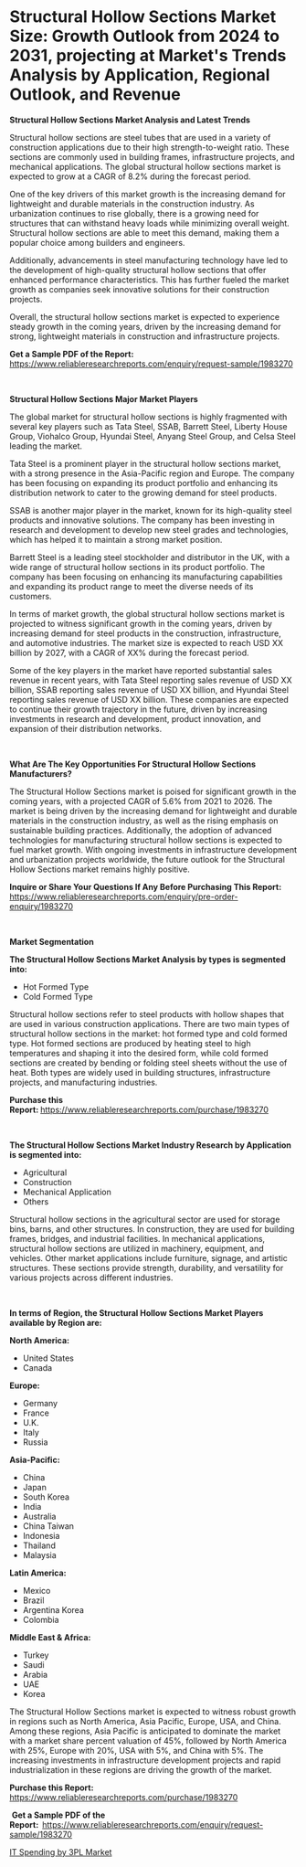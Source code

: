 <p><h1>Structural Hollow Sections Market Size: Growth Outlook from 2024 to 2031, projecting at Market's Trends Analysis by Application, Regional Outlook, and Revenue</h1></p><p><strong>Structural Hollow Sections Market Analysis and Latest Trends</strong></p>
<p><p>Structural hollow sections are steel tubes that are used in a variety of construction applications due to their high strength-to-weight ratio. These sections are commonly used in building frames, infrastructure projects, and mechanical applications. The global structural hollow sections market is expected to grow at a CAGR of 8.2% during the forecast period.</p><p>One of the key drivers of this market growth is the increasing demand for lightweight and durable materials in the construction industry. As urbanization continues to rise globally, there is a growing need for structures that can withstand heavy loads while minimizing overall weight. Structural hollow sections are able to meet this demand, making them a popular choice among builders and engineers.</p><p>Additionally, advancements in steel manufacturing technology have led to the development of high-quality structural hollow sections that offer enhanced performance characteristics. This has further fueled the market growth as companies seek innovative solutions for their construction projects.</p><p>Overall, the structural hollow sections market is expected to experience steady growth in the coming years, driven by the increasing demand for strong, lightweight materials in construction and infrastructure projects.</p></p>
<p><strong>Get a Sample PDF of the Report:&nbsp;</strong> <a href="https://www.reliableresearchreports.com/enquiry/request-sample/1983270">https://www.reliableresearchreports.com/enquiry/request-sample/1983270</a></p>
<p>&nbsp;</p>
<p><strong>Structural Hollow Sections Major Market Players</strong></p>
<p><p>The global market for structural hollow sections is highly fragmented with several key players such as Tata Steel, SSAB, Barrett Steel, Liberty House Group, Viohalco Group, Hyundai Steel, Anyang Steel Group, and Celsa Steel leading the market. </p><p>Tata Steel is a prominent player in the structural hollow sections market, with a strong presence in the Asia-Pacific region and Europe. The company has been focusing on expanding its product portfolio and enhancing its distribution network to cater to the growing demand for steel products.</p><p>SSAB is another major player in the market, known for its high-quality steel products and innovative solutions. The company has been investing in research and development to develop new steel grades and technologies, which has helped it to maintain a strong market position.</p><p>Barrett Steel is a leading steel stockholder and distributor in the UK, with a wide range of structural hollow sections in its product portfolio. The company has been focusing on enhancing its manufacturing capabilities and expanding its product range to meet the diverse needs of its customers.</p><p>In terms of market growth, the global structural hollow sections market is projected to witness significant growth in the coming years, driven by increasing demand for steel products in the construction, infrastructure, and automotive industries. The market size is expected to reach USD XX billion by 2027, with a CAGR of XX% during the forecast period.</p><p>Some of the key players in the market have reported substantial sales revenue in recent years, with Tata Steel reporting sales revenue of USD XX billion, SSAB reporting sales revenue of USD XX billion, and Hyundai Steel reporting sales revenue of USD XX billion. These companies are expected to continue their growth trajectory in the future, driven by increasing investments in research and development, product innovation, and expansion of their distribution networks.</p></p>
<p>&nbsp;</p>
<p><strong>What Are The Key Opportunities For Structural Hollow Sections Manufacturers?</strong></p>
<p><p>The Structural Hollow Sections market is poised for significant growth in the coming years, with a projected CAGR of 5.6% from 2021 to 2026. The market is being driven by the increasing demand for lightweight and durable materials in the construction industry, as well as the rising emphasis on sustainable building practices. Additionally, the adoption of advanced technologies for manufacturing structural hollow sections is expected to fuel market growth. With ongoing investments in infrastructure development and urbanization projects worldwide, the future outlook for the Structural Hollow Sections market remains highly positive.</p></p>
<p><strong>Inquire or Share Your Questions If Any Before Purchasing This Report:</strong> <a href="https://www.reliableresearchreports.com/enquiry/pre-order-enquiry/1983270">https://www.reliableresearchreports.com/enquiry/pre-order-enquiry/1983270</a></p>
<p>&nbsp;</p>
<p><strong>Market Segmentation</strong></p>
<p><strong>The Structural Hollow Sections Market Analysis by types is segmented into:</strong></p>
<p><ul><li>Hot Formed Type</li><li>Cold Formed Type</li></ul></p>
<p><p>Structural hollow sections refer to steel products with hollow shapes that are used in various construction applications. There are two main types of structural hollow sections in the market: hot formed type and cold formed type. Hot formed sections are produced by heating steel to high temperatures and shaping it into the desired form, while cold formed sections are created by bending or folding steel sheets without the use of heat. Both types are widely used in building structures, infrastructure projects, and manufacturing industries.</p></p>
<p><strong>Purchase this Report:&nbsp;</strong><a href="https://www.reliableresearchreports.com/purchase/1983270">https://www.reliableresearchreports.com/purchase/1983270</a></p>
<p>&nbsp;</p>
<p><strong>The Structural Hollow Sections Market Industry Research by Application is segmented into:</strong></p>
<p><ul><li>Agricultural</li><li>Construction</li><li>Mechanical Application</li><li>Others</li></ul></p>
<p><p>Structural hollow sections in the agricultural sector are used for storage bins, barns, and other structures. In construction, they are used for building frames, bridges, and industrial facilities. In mechanical applications, structural hollow sections are utilized in machinery, equipment, and vehicles. Other market applications include furniture, signage, and artistic structures. These sections provide strength, durability, and versatility for various projects across different industries.</p></p>
<p>&nbsp;</p>
<p><strong>In terms of Region, the Structural Hollow Sections Market Players available by Region are:</strong></p>
<p>
    <p> <strong> North America: </strong>
        <ul>
            <li>United States</li>
            <li>Canada</li>
        </ul>
        </p> 
    <p> <strong> Europe: </strong>
        <ul>
            <li>Germany</li>
            <li>France</li>
            <li>U.K.</li>
            <li>Italy</li>
            <li>Russia</li>
        </ul>
        </p> 
    <p> <strong> Asia-Pacific: </strong>
        <ul>
            <li>China</li>
            <li>Japan</li>
            <li>South Korea</li>
            <li>India</li>
            <li>Australia</li>
            <li>China Taiwan</li>
            <li>Indonesia</li>
            <li>Thailand</li>
            <li>Malaysia</li>
        </ul>
        </p> 
    <p> <strong> Latin America: </strong>
        <ul>
            <li>Mexico</li>
            <li>Brazil</li>
            <li>Argentina Korea</li>
            <li>Colombia</li>
        </ul>
        </p> 
    <p> <strong> Middle East & Africa: </strong>
        <ul>
            <li>Turkey</li>
            <li>Saudi</li>
            <li>Arabia</li>
            <li>UAE</li>
            <li>Korea</li>
        </ul>
    </p>
    </p>
<p><p>The Structural Hollow Sections market is expected to witness robust growth in regions such as North America, Asia Pacific, Europe, USA, and China. Among these regions, Asia Pacific is anticipated to dominate the market with a market share percent valuation of 45%, followed by North America with 25%, Europe with 20%, USA with 5%, and China with 5%. The increasing investments in infrastructure development projects and rapid industrialization in these regions are driving the growth of the market.</p></p>
<p><strong>Purchase this Report: </strong><a href="https://www.reliableresearchreports.com/purchase/1983270">https://www.reliableresearchreports.com/purchase/1983270</a></p>
<p>&nbsp;<strong>Get a Sample PDF of the Report:&nbsp;&nbsp;</strong><a href="https://www.reliableresearchreports.com/enquiry/request-sample/1983270">https://www.reliableresearchreports.com/enquiry/request-sample/1983270</a></p>
<p><strong></strong></p>
<p><p><a href="https://meowing-lemming-dd3.notion.site/IT-Spending-by-3PL-Market-Size-Evaluating-its-Market-Trends-Growth-and-Projections-2024-2031-1d4557c5a1014355a7bab1c58cc82727">IT Spending by 3PL Market</a></p></p>